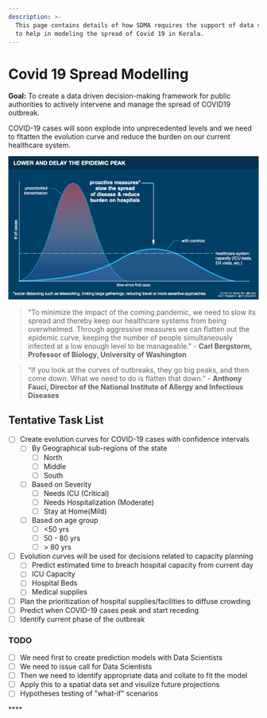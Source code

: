 ```yaml
---
description: >-
  This page contains details of how SDMA requires the support of data scientists
  to help in modeling the spread of Covid 19 in Kerala.
---
```


# Covid 19 Spread Modelling

**Goal:** To create a data driven decision-making framework for public authorities to actively intervene and manage the spread of COVID19 outbreak.

COVID-19 cases will soon explode into unprecedented levels and we need to fltatten the evolution curve and reduce the burden on our current healthcare system.

![Source: Carl Bergstrom, UW &amp; Esther Kim](.gitbook/assets/modelling_strategy.png)

> "To minimize the impact of the coming pandemic, we need to slow its spread and thereby keep our healthcare systems from being overwhelmed. Through aggressive measures we can flatten out the epidemic curve, keeping the number of people simultaneously infected at a low enough level to be manageable." - **Carl Bergstorm, Professor of Biology, University of Washington**

> “If you look at the curves of outbreaks, they go big peaks, and then come down. What we need to do is flatten that down.” - **Anthony Fauci, Director of the National Institute of Allergy and Infectious Diseases**

## Tentative Task List

* [ ] Create evolution curves for COVID-19 cases with confidence intervals
  * [ ] By Geographical sub-regions of the state
    * [ ] North
    * [ ] Middle
    * [ ] South
  * [ ] Based on Severity 
    * [ ] Needs ICU \(Critical\)
    * [ ] Needs Hospitalization \(Moderate\)
    * [ ] Stay at Home\(Mild\)
  * [ ] Based on age group
    * [ ] &lt;50 yrs
    * [ ] 50 - 80 yrs
    * [ ]  &gt; 80 yrs
* [ ] Evolution curves  will be used for decisions related to capacity planning
  * [ ] Predict estimated time to breach hospital capacity from current day
  * [ ] ICU Capacity
  * [ ] Hospital Beds
  * [ ] Medical supplies
* [ ] Plan the prioritization of hospital supplies/facilities to diffuse crowding
* [ ] Predict when COVID-19 cases peak and start receding
* [ ] Identify current phase of the outbreak

### TODO

* [ ] We need first to create prediction models with Data Scientists
* [ ] We need to issue call for Data Scientists
* [ ] Then we need to identify appropriate data and collate to fit the model
* [ ] Apply this to a spatial data set and visulize future projections 
* [ ] Hypotheses testing of "what-if" scenarios

\*\*\*\*



